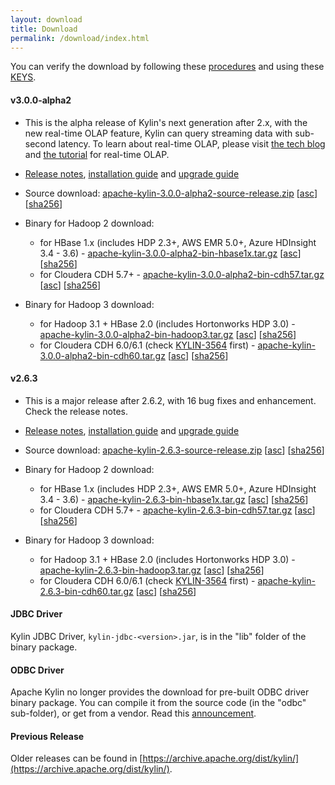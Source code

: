 ```yaml
---
layout: download
title: Download
permalink: /download/index.html
---
```


You can verify the download by following these [procedures](https://www.apache.org/info/verification.html) and using these [KEYS](https://www.apache.org/dist/kylin/KEYS).

#### v3.0.0-alpha2
- This is the alpha release of Kylin's next generation after 2.x, with the new real-time OLAP feature, Kylin can query streaming data with sub-second latency. To learn about real-time OLAP, please visit [the tech blog](/blog/2019/04/12/rt-streaming-design/) and [the tutorial](/docs30/tutorial/realtime_olap.html) for real-time OLAP.
- [Release notes](/docs30/release_notes.html), [installation guide](/docs30/install/index.html) and [upgrade guide](/docs30/howto/howto_upgrade.html)
- Source download: [apache-kylin-3.0.0-alpha2-source-release.zip](https://www.apache.org/dyn/closer.cgi/kylin/apache-kylin-3.0.0-alpha2/apache-kylin-3.0.0-alpha2-source-release.zip) \[[asc](https://www.apache.org/dist/kylin/apache-kylin-3.0.0-alpha2/apache-kylin-3.0.0-alpha2-source-release.zip.asc)\] \[[sha256](https://www.apache.org/dist/kylin/apache-kylin-3.0.0-alpha2/apache-kylin-3.0.0-alpha2-source-release.zip.sha256)\]
- Binary for Hadoop 2 download:
  - for HBase 1.x (includes HDP 2.3+, AWS EMR 5.0+, Azure HDInsight 3.4 - 3.6) - [apache-kylin-3.0.0-alpha2-bin-hbase1x.tar.gz](https://www.apache.org/dyn/closer.cgi/kylin/apache-kylin-3.0.0-alpha2/apache-kylin-3.0.0-alpha2-bin-hbase1x.tar.gz) \[[asc](https://www.apache.org/dist/kylin/apache-kylin-3.0.0-alpha2/apache-kylin-3.0.0-alpha2-bin-hbase1x.tar.gz.asc)\] \[[sha256](https://www.apache.org/dist/kylin/apache-kylin-3.0.0-alpha2/apache-kylin-3.0.0-alpha2-bin-hbase1x.tar.gz.sha256)\]
  - for Cloudera CDH 5.7+ - [apache-kylin-3.0.0-alpha2-bin-cdh57.tar.gz](https://www.apache.org/dyn/closer.cgi/kylin/apache-kylin-3.0.0-alpha2/apache-kylin-3.0.0-alpha2-bin-cdh57.tar.gz) \[[asc](https://www.apache.org/dist/kylin/apache-kylin-3.0.0-alpha2/apache-kylin-3.0.0-alpha2-bin-cdh57.tar.gz.asc)\] \[[sha256](https://www.apache.org/dist/kylin/apache-kylin-3.0.0-alpha2/apache-kylin-3.0.0-alpha2-bin-cdh57.tar.gz.sha256)\]

- Binary for Hadoop 3 download:
  - for Hadoop 3.1 + HBase 2.0 (includes Hortonworks HDP 3.0) - [apache-kylin-3.0.0-alpha2-bin-hadoop3.tar.gz](https://www.apache.org/dyn/closer.cgi/kylin/apache-kylin-3.0.0-alpha2/apache-kylin-3.0.0-alpha2-bin-hadoop3.tar.gz) \[[asc](https://www.apache.org/dist/kylin/apache-kylin-3.0.0-alpha2/apache-kylin-3.0.0-alpha2-bin-hadoop3.tar.gz.asc)\] \[[sha256](https://www.apache.org/dist/kylin/apache-kylin-3.0.0-alpha2/apache-kylin-3.0.0-alpha2-bin-hadoop3.tar.gz.sha256)\]
  - for Cloudera CDH 6.0/6.1 (check [KYLIN-3564](https://issues.apache.org/jira/browse/KYLIN-3564) first) - [apache-kylin-3.0.0-alpha2-bin-cdh60.tar.gz](https://www.apache.org/dyn/closer.cgi/kylin/apache-kylin-3.0.0-alpha2/apache-kylin-3.0.0-alpha2-bin-cdh60.tar.gz) \[[asc](https://www.apache.org/dist/kylin/apache-kylin-3.0.0-alpha2/apache-kylin-3.0.0-alpha2-bin-cdh60.tar.gz.asc)\] \[[sha256](https://www.apache.org/dist/kylin/apache-kylin-3.0.0-alpha2/apache-kylin-3.0.0-alpha2-bin-cdh60.tar.gz.sha256)\]

#### v2.6.3
- This is a major release after 2.6.2, with 16 bug fixes and enhancement. Check the release notes.
- [Release notes](/docs/release_notes.html), [installation guide](/docs/install/index.html) and [upgrade guide](/docs/howto/howto_upgrade.html)
- Source download: [apache-kylin-2.6.3-source-release.zip](https://www.apache.org/dyn/closer.cgi/kylin/apache-kylin-2.6.3/apache-kylin-2.6.3-source-release.zip) \[[asc](https://www.apache.org/dist/kylin/apache-kylin-2.6.3/apache-kylin-2.6.3-source-release.zip.asc)\] \[[sha256](https://www.apache.org/dist/kylin/apache-kylin-2.6.3/apache-kylin-2.6.3-source-release.zip.sha256)\]
- Binary for Hadoop 2 download:
  - for HBase 1.x (includes HDP 2.3+, AWS EMR 5.0+, Azure HDInsight 3.4 - 3.6) - [apache-kylin-2.6.3-bin-hbase1x.tar.gz](https://www.apache.org/dyn/closer.cgi/kylin/apache-kylin-2.6.3/apache-kylin-2.6.3-bin-hbase1x.tar.gz) \[[asc](https://www.apache.org/dist/kylin/apache-kylin-2.6.3/apache-kylin-2.6.3-bin-hbase1x.tar.gz.asc)\] \[[sha256](https://www.apache.org/dist/kylin/apache-kylin-2.6.3/apache-kylin-2.6.3-bin-hbase1x.tar.gz.sha256)\]
  - for Cloudera CDH 5.7+ - [apache-kylin-2.6.3-bin-cdh57.tar.gz](https://www.apache.org/dyn/closer.cgi/kylin/apache-kylin-2.6.3/apache-kylin-2.6.3-bin-cdh57.tar.gz) \[[asc](https://www.apache.org/dist/kylin/apache-kylin-2.6.3/apache-kylin-2.6.3-bin-cdh57.tar.gz.asc)\] \[[sha256](https://www.apache.org/dist/kylin/apache-kylin-2.6.3/apache-kylin-2.6.3-bin-cdh57.tar.gz.sha256)\]

- Binary for Hadoop 3 download:
  - for Hadoop 3.1 + HBase 2.0 (includes Hortonworks HDP 3.0) - [apache-kylin-2.6.3-bin-hadoop3.tar.gz](https://www.apache.org/dyn/closer.cgi/kylin/apache-kylin-2.6.3/apache-kylin-2.6.3-bin-hadoop3.tar.gz) \[[asc](https://www.apache.org/dist/kylin/apache-kylin-2.6.3/apache-kylin-2.6.3-bin-hadoop3.tar.gz.asc)\] \[[sha256](https://www.apache.org/dist/kylin/apache-kylin-2.6.3/apache-kylin-2.6.3-bin-hadoop3.tar.gz.sha256)\]
  - for Cloudera CDH 6.0/6.1 (check [KYLIN-3564](https://issues.apache.org/jira/browse/KYLIN-3564) first) - [apache-kylin-2.6.3-bin-cdh60.tar.gz](https://www.apache.org/dyn/closer.cgi/kylin/apache-kylin-2.6.3/apache-kylin-2.6.3-bin-cdh60.tar.gz) \[[asc](https://www.apache.org/dist/kylin/apache-kylin-2.6.3/apache-kylin-2.6.3-bin-cdh60.tar.gz.asc)\] \[[sha256](https://www.apache.org/dist/kylin/apache-kylin-2.6.3/apache-kylin-2.6.3-bin-cdh60.tar.gz.sha256)\]

#### JDBC Driver

Kylin JDBC Driver, `kylin-jdbc-<version>.jar`, is in the "lib" folder of the binary package.

#### ODBC Driver

Apache Kylin no longer provides the download for pre-built ODBC driver binary package. You can compile it from the source code (in the "odbc" sub-folder), or get from a vendor. Read this [announcement](http://apache-kylin.74782.x6.nabble.com/Kylin-ODBC-driver-is-removed-from-download-page-td12928.html).

#### Previous Release

Older releases can be found in [https://archive.apache.org/dist/kylin/](https://archive.apache.org/dist/kylin/).
